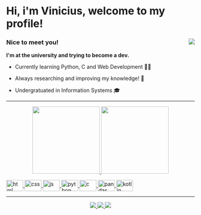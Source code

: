 # Hi, i'm Vinicius, welcome to my profile!

### Nice to meet you! <img align= "right" src= "https://komarev.com/ghpvc/?username=ViniciusMaiaM">
**I'm at the university and trying to become a dev.**

- Currently learning Python, C and Web Development 👨‍💻 

- Always researching and improving my knowledge! 🔭
 
- Undergratuated in Information Systems 🎓
 
____

<p align="center">
  <a href="https://github.com/ViniciusMaiaM">
  <img height="180cm" src="https://github-readme-stats.vercel.app/api?username=ViniciusMaiaM&show_icons=true&theme=radical&include_all_commits=true&count_private=true"/>
  <img height="180cm" src="https://github-readme-stats.vercel.app/api/top-langs/?username=ViniciusMaiaM&hide=jupyter%20notebook&layout=compact&langs_count=7&theme=radical"/>
</p>

<div style = "dysplay: inline_block">
  <img align = "center" alt = "html" height = "30" width = "45" src = "https://cdn.jsdelivr.net/gh/devicons/devicon/icons/html5/html5-original.svg" />
  <img align = "center" alt = "css" height = "30" width = "45" src = "https://cdn.jsdelivr.net/gh/devicons/devicon/icons/css3/css3-original.svg" />
  <img align = "center" alt = "js" height = "30" width = "45" src = "https://cdn.jsdelivr.net/gh/devicons/devicon/icons/javascript/javascript-original.svg" />
  <img align = "center" alt = "python" height = "30" width = "45" src = "https://cdn.jsdelivr.net/gh/devicons/devicon/icons/python/python-original.svg" />
  <img align = "center" alt = "c" height = "30" width = "45" src = "https://cdn.jsdelivr.net/gh/devicons/devicon/icons/c/c-original.svg" />       
  <img align = "center" alt = "pandas" height = "30" width = "45" src = "https://cdn.jsdelivr.net/gh/devicons/devicon/icons/pandas/pandas-original.svg" />
  <img align = "center" alt = "kotlin" height = "30" width = "45" src="https://cdn.jsdelivr.net/gh/devicons/devicon/icons/kotlin/kotlin-original.svg" />
</div>

 
___
<p align= "center"> 
 <a href= "mailto:viniciusmaiamarinho1@gmail.com" target="_blank">
  <img src="https://img.shields.io/badge/Gmail-D14836?style=for-the-badge&logo=gmail&logoColor=white">
 </a>
 
 <a href= "https://www.linkedin.com/in/vinicius-maia-545000239/" target="_blank">
  <img src="https://img.shields.io/badge/-LinkedIn-%230077B5?style=for-the-badge&logo=linkedin&logoColor=white">
 </a> 
 
 <a href= "https://profile.codersrank.io/user/viniciusmaiam" target="_blank">
  <img src="https://img.shields.io/static/v1?style=for-the-badge&message=CodersRank&color=67A4AC&logo=CodersRank&logoColor=FFFFFF&label=">
 </a>
 
</p>

<!---
ViniciusMaiaM/ViniciusMaiaM is a ✨ special ✨ repository because its `README.md` (this file) appears on your GitHub profile.
You can click the Preview link to take a look at your changes.
--->
